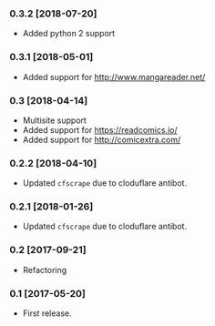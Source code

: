 ### 0.3.2 [2018-07-20]

* Added python 2 support

### 0.3.1 [2018-05-01]

* Added support for http://www.mangareader.net/

### 0.3 [2018-04-14]

* Multisite support
* Added support for https://readcomics.io/
* Added support for http://comicextra.com/

### 0.2.2 [2018-04-10]

* Updated `cfscrape` due to cloduflare antibot.

### 0.2.1 [2018-01-26]

* Updated `cfscrape` due to cloduflare antibot.

### 0.2 [2017-09-21]

* Refactoring

### 0.1 [2017-05-20]

* First release.
